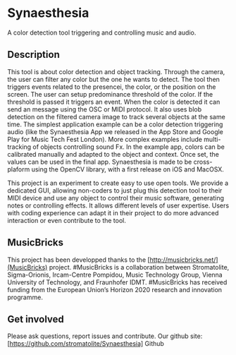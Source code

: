 Synaesthesia
================

A color detection tool triggering and controlling music and audio.

Description
--------

This tool is about color detection and object tracking. 
Through the camera, the user can filter any color but the one he wants to detect. The tool then triggers events related to the presencei, the color, or the position on the screen. The user can setup predominance threshold of the color. If the threshold is passed it triggers an event.
When the color is detected it can send an message using the OSC or MIDI protocol.
It also uses blob detection on the filtered camera image to track several objects at the same time.
The simplest application example can be a color detection triggering audio (like the Synaesthesia App we released in the App Store and Google Play for Music Tech Fest London).
More complex examples include multi-tracking of objects controlling sound Fx.
In the example app, colors can be calibrated manually and adapted to the object and context.
Once set, the values can be used in the final app.
Synaesthesia is made to be cross-plaform using the OpenCV library, with a first release on iOS and MacOSX.

This project is an experiment to create easy to use open tools.
We provide a dedicated GUI, allowing non-coders to just plug this detection tool to their MIDI device and use any object to control their music software, generating notes or controlling effects. It allows different levels of user expertise.
Users with coding experience can adapt it in their project to do more advanced interaction or even contribute to the tool. 


MusicBricks
--------

This project has been developped thanks to the [http://musicbricks.net/](MusicBricks) project.
#MusicBricks is a collaboration between Stromatolite, Sigma-Orionis, Ircam-Centre Pompidou, Music Technology Group, Vienna University of Technology, and Fraunhofer IDMT.
#MusicBricks has received funding from the European Union’s Horizon 2020 research and innovation programme.

Get involved
--------

Please ask questions, report issues and contribute.
Our github site: 
[https://github.com/stromatolite/Synaesthesia] Github


